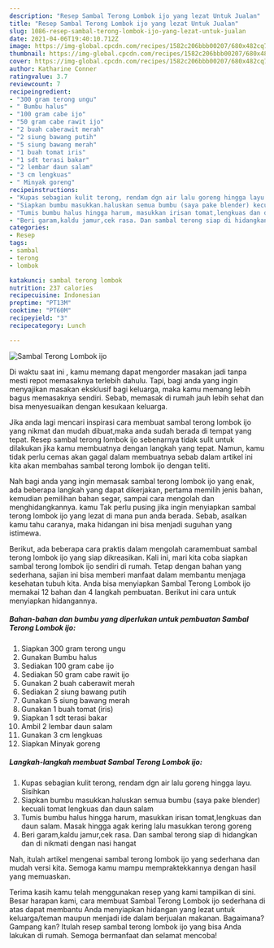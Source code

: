 ```yaml
---
description: "Resep Sambal Terong Lombok ijo yang lezat Untuk Jualan"
title: "Resep Sambal Terong Lombok ijo yang lezat Untuk Jualan"
slug: 1086-resep-sambal-terong-lombok-ijo-yang-lezat-untuk-jualan
date: 2021-04-06T19:40:10.712Z
image: https://img-global.cpcdn.com/recipes/1582c206bbb00207/680x482cq70/sambal-terong-lombok-ijo-foto-resep-utama.jpg
thumbnail: https://img-global.cpcdn.com/recipes/1582c206bbb00207/680x482cq70/sambal-terong-lombok-ijo-foto-resep-utama.jpg
cover: https://img-global.cpcdn.com/recipes/1582c206bbb00207/680x482cq70/sambal-terong-lombok-ijo-foto-resep-utama.jpg
author: Katharine Conner
ratingvalue: 3.7
reviewcount: 7
recipeingredient:
- "300 gram terong ungu"
- " Bumbu halus"
- "100 gram cabe ijo"
- "50 gram cabe rawit ijo"
- "2 buah caberawit merah"
- "2 siung bawang putih"
- "5 siung bawang merah"
- "1 buah tomat iris"
- "1 sdt terasi bakar"
- "2 lembar daun salam"
- "3 cm lengkuas"
- " Minyak goreng"
recipeinstructions:
- "Kupas sebagian kulit terong, rendam dgn air lalu goreng hingga layu. Sisihkan"
- "Siapkan bumbu masukkan.haluskan semua bumbu (saya pake blender) kecuali tomat lengkuas dan daun salam"
- "Tumis bumbu halus hingga harum, masukkan irisan tomat,lengkuas dan daun salam. Masak hingga agak kering lalu masukkan terong goreng"
- "Beri garam,kaldu jamur,cek rasa. Dan sambal terong siap di hidangkan dan di nikmati dengan nasi hangat"
categories:
- Resep
tags:
- sambal
- terong
- lombok

katakunci: sambal terong lombok 
nutrition: 237 calories
recipecuisine: Indonesian
preptime: "PT13M"
cooktime: "PT60M"
recipeyield: "3"
recipecategory: Lunch

---
```



![Sambal Terong Lombok ijo](https://img-global.cpcdn.com/recipes/1582c206bbb00207/680x482cq70/sambal-terong-lombok-ijo-foto-resep-utama.jpg)

Di waktu  saat ini , kamu memang dapat mengorder masakan jadi tanpa mesti repot memasaknya terlebih dahulu. Tapi, bagi anda yang ingin menyajikan masakan eksklusif bagi keluarga, maka kamu memang lebih bagus memasaknya sendiri. Sebab, memasak di rumah jauh lebih sehat dan bisa menyesuaikan dengan kesukaan keluarga.

Jika anda lagi mencari inspirasi cara membuat sambal terong lombok ijo yang nikmat dan mudah dibuat,maka anda sudah berada di tempat yang tepat. Resep sambal terong lombok ijo  sebenarnya tidak sulit untuk dilakukan jika kamu membuatnya dengan langkah yang tepat. Namun, kamu tidak perlu cemas akan gagal dalam membuatnya 
sebab dalam artikel ini kita akan membahas sambal terong lombok ijo dengan teliti.  



Nah bagi anda yang ingin memasak sambal terong lombok ijo yang enak, ada beberapa langkah yang dapat dikerjakan, pertama memilih jenis bahan, kemudian pemilihan bahan segar, sampai cara mengolah dan menghidangkannya. kamu Tak perlu pusing jika ingin menyiapkan sambal terong lombok ijo yang lezat di mana pun anda berada. Sebab, asalkan kamu  tahu caranya, maka hidangan ini bisa menjadi suguhan yang istimewa.

Berikut, ada beberapa cara praktis  dalam mengolah caramembuat sambal terong lombok ijo yang siap dikreasikan. Kali ini, mari kita coba siapkan sambal terong lombok ijo sendiri di rumah. Tetap dengan bahan yang sederhana, sajian ini bisa memberi manfaat dalam membantu menjaga kesehatan tubuh kita. Anda bisa menyiapkan Sambal Terong Lombok ijo memakai 12 bahan dan 4 langkah pembuatan. Berikut ini cara untuk menyiapkan hidangannya.

<!--inarticleads1-->

##### Bahan-bahan dan bumbu yang diperlukan untuk pembuatan Sambal Terong Lombok ijo:

1. Siapkan 300 gram terong ungu
1. Gunakan  Bumbu halus
1. Sediakan 100 gram cabe ijo
1. Sediakan 50 gram cabe rawit ijo
1. Gunakan 2 buah caberawit merah
1. Sediakan 2 siung bawang putih
1. Gunakan 5 siung bawang merah
1. Gunakan 1 buah tomat (iris)
1. Siapkan 1 sdt terasi bakar
1. Ambil 2 lembar daun salam
1. Gunakan 3 cm lengkuas
1. Siapkan  Minyak goreng




<!--inarticleads2-->

##### Langkah-langkah membuat Sambal Terong Lombok ijo:

1. Kupas sebagian kulit terong, rendam dgn air lalu goreng hingga layu. Sisihkan
1. Siapkan bumbu masukkan.haluskan semua bumbu (saya pake blender) kecuali tomat lengkuas dan daun salam
1. Tumis bumbu halus hingga harum, masukkan irisan tomat,lengkuas dan daun salam. Masak hingga agak kering lalu masukkan terong goreng
1. Beri garam,kaldu jamur,cek rasa. Dan sambal terong siap di hidangkan dan di nikmati dengan nasi hangat




Nah, itulah artikel mengenai  sambal terong lombok ijo  yang sederhana dan mudah versi kita. Semoga kamu mampu mempraktekkannya dengan hasil yang memuaskan. 

Terima kasih kamu telah menggunakan resep yang kami tampilkan di sini. Besar harapan kami, cara membuat  Sambal Terong Lombok ijo sederhana di atas dapat membantu Anda menyiapkan hidangan yang lezat untuk keluarga/teman maupun menjadi ide dalam berjualan makanan. Bagaimana? Gampang kan? Itulah resep sambal terong lombok ijo yang bisa Anda lakukan di rumah. Semoga bermanfaat dan selamat mencoba!

